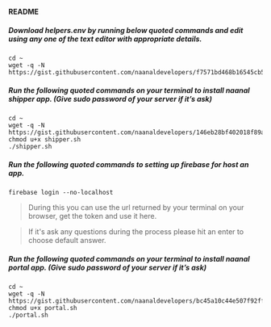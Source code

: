 **README**

##### Download helpers.env by running below quoted commands and edit using any one of the text editor with appropriate details.
```
cd ~
wget -q -N https://gist.githubusercontent.com/naanaldevelopers/f7571bd468b16545cb512d351771dfe6/raw/2cfb2de2fe0a4c6b6a13e0deaebe7bc5babfbfb1/helpers.env
```
##### Run the following quoted commands on your terminal to install naanal shipper app. (Give sudo password of your server if it’s ask)
```
cd ~
wget -q -N https://gist.githubusercontent.com/naanaldevelopers/146eb28bf402018f89aadf1f1a60c63f/raw/cfe776d4ea55169f317982a598e258417ace5d61/shipper.sh
chmod u+x shipper.sh
./shipper.sh
```
##### Run the following quoted commands to setting up firebase for host an app.
```
firebase login --no-localhost
```
> During this you can use the url returned by your terminal on your browser, get the token and use it here.

> If it's ask any questions during the process please hit an enter to choose default answer.

##### Run the following quoted commands on your terminal to install naanal portal app. (Give sudo password of your server if it’s ask)
```
cd ~
wget -q -N https://gist.githubusercontent.com/naanaldevelopers/bc45a10c44e507f92ff50df7936aa5c0/raw/6e879f1bf841b529529cc59aabea662beaf1518d/portal.sh
chmod u+x portal.sh
./portal.sh
```
